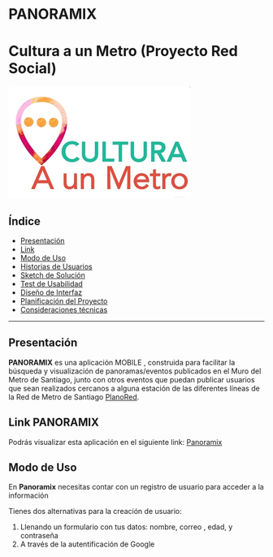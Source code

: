 # PANORAMIX 
# Cultura a un Metro (Proyecto Red Social) 
![Logo](img/logometrr.png)

## **Índice**

* [Presentación](#presentacion)
* [Link ](#link)
* [Modo de Uso](#modo-de-uso)
* [Historias de Usuarios](#historias-de-usuarios)
* [Sketch de Solución](#sketch-de-solucion)
* [Test de Usabilidad](#test-de-usabilidad)
* [Diseño de Interfaz](#diseno-de-interfaz)
* [Planificación del Proyecto](#planificacion-del-proyecto)
* [Consideraciones técnicas](#consideraciones-tecnicas)


***

## **Presentación**

**PANORAMIX** es una aplicación MOBILE , construida para facilitar la búsqueda y visualización de panoramas/eventos publicados en el Muro del Metro de Santiago, junto con otros eventos que puedan publicar usuarios que sean realizados cercanos a alguna estación de las diferentes líneas de la Red de Metro de Santiago  [PlanoRed](https://media.metrolatam.com/2019/01/22/20170323planometrored-50c29ddf7ea05903594d46b28280cc5f.jpg).

## **Link PANORAMIX**

Podrás visualizar esta aplicación en el siguiente link:
[Panoramix](https://patriciavaldebenito.github.io/SCL009-Social-Network/?#/)


## **Modo de Uso**

En **Panoramix** necesitas contar con un registro de usuario para acceder a la información

Tienes dos alternativas para la creación de usuario:  
1. Llenando un formulario con tus datos: nombre, correo , edad, y contraseña  
2. A través de la autentificación de Google  

